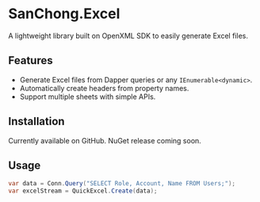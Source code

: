 # SanChong.Excel
A lightweight library built on OpenXML SDK to easily generate Excel files.

## Features
- Generate Excel files from Dapper queries or any `IEnumerable<dynamic>`.
- Automatically create headers from property names.
- Support multiple sheets with simple APIs.

## Installation
Currently available on GitHub. NuGet release coming soon.

## Usage
```csharp
var data = Conn.Query("SELECT Role, Account, Name FROM Users;");
var excelStream = QuickExcel.Create(data);
